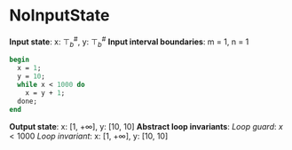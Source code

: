 # NoInputState

**Input state**: x: $⊤_{b}^{\text{\#}}$, y: $⊤_{b}^{\text{\#}}$
**Input interval boundaries**: m = 1, n = 1
```pascal
begin
  x = 1;
  y = 10;
  while x < 1000 do
    x = y + 1;
  done;
end
```
**Output state**: x: [1, +∞], y: [10, 10]
**Abstract loop invariants**:
_Loop guard_: $x < 1000$
_Loop invariant_: x: [1, +∞], y: [10, 10]
